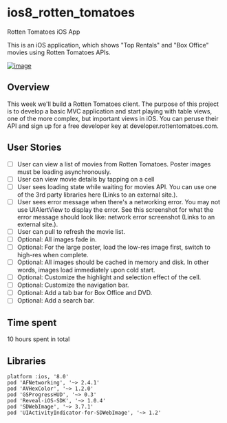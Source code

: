 ios8_rotten_tomatoes
====================

Rotten Tomatoes iOS App

This is an iOS application, which shows "Top Rentals" and "Box Office" movies using Rotten Tomatoes APIs.

[![image](https://raw.githubusercontent.com/wiki/stanleyhlng/ios8_rotten_tomatoes/assets/ios8_rotten_tomatoes.gif)](https://raw.githubusercontent.com/wiki/stanleyhlng/ios8_rotten_tomatoes/assets/ios8_rotten_tomatoes.gif)

## Overview

This week we'll build a Rotten Tomatoes client. The purpose of this project is to develop a basic MVC application and start playing with table views, one of the more complex, but important views in iOS. You can peruse their API and sign up for a free developer key at developer.rottentomatoes.com.

## User Stories

- [ ] User can view a list of movies from Rotten Tomatoes. Poster images must be loading asynchronously.
- [ ] User can view movie details by tapping on a cell
- [ ] User sees loading state while waiting for movies API. You can use one of the 3rd party libraries here (Links to an external site.).
- [ ] User sees error message when there's a networking error. You may not use UIAlertView to display the error. See this screenshot for what the error message should look like: network error screenshot (Links to an external site.).
- [ ] User can pull to refresh the movie list.
- [ ] Optional: All images fade in.
- [ ] Optional: For the large poster, load the low-res image first, switch to high-res when complete.
- [ ] Optional: All images should be cached in memory and disk. In other words, images load immediately upon cold start.
- [ ] Optional: Customize the highlight and selection effect of the cell.
- [ ] Optional: Customize the navigation bar.
- [ ] Optional: Add a tab bar for Box Office and DVD.
- [ ] Optional: Add a search bar.

## Time spent
10 hours spent in total

## Libraries
```
platform :ios, '8.0'
pod 'AFNetworking', '~> 2.4.1'
pod 'AVHexColor', '~> 1.2.0'
pod 'GSProgressHUD', '~> 0.3'
pod 'Reveal-iOS-SDK', '~> 1.0.4'
pod 'SDWebImage', '~> 3.7.1'
pod 'UIActivityIndicator-for-SDWebImage', '~> 1.2'
```
